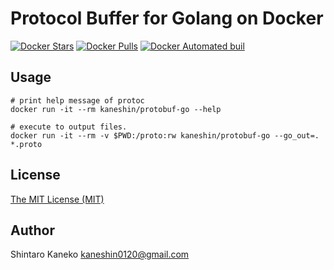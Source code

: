 # Protocol Buffer for Golang on Docker

[![Docker Stars](https://img.shields.io/docker/stars/kaneshin/protobuf-go.svg)](https://hub.docker.com/r/kaneshin/protobuf-go/)
[![Docker Pulls](https://img.shields.io/docker/pulls/kaneshin/protobuf-go.svg)](https://hub.docker.com/r/kaneshin/protobuf-go/)
[![Docker Automated buil](https://img.shields.io/docker/automated/kaneshin/protobuf-go.svg)](https://hub.docker.com/r/kaneshin/protobuf-go/)

## Usage

    # print help message of protoc
    docker run -it --rm kaneshin/protobuf-go --help

    # execute to output files.
    docker run -it --rm -v $PWD:/proto:rw kaneshin/protobuf-go --go_out=. *.proto

## License

[The MIT License (MIT)](http://kaneshin.mit-license.org/)

## Author

Shintaro Kaneko <kaneshin0120@gmail.com>
